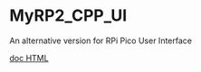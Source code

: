 # MyRP2_CPP_UI
An alternative version for RPi Pico User Interface

[doc HTML](https://github.com/xiansnn/MyRP2_CPP_UI/blob/uicore/doc/html/index.html)


